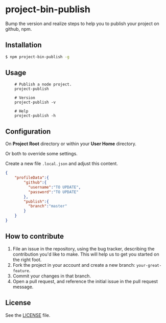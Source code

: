 # project-bin-publish

Bump the version and realize steps to help you to publish your project on github, npm.

## Installation

```sh
$ npm project-bin-publish -g
```

## Usage

```
    # Publish a node project.
    project-publish
    
    # Version
    project-publish -v
    
    # Help
    project-publish -h
```

## Configuration

On __Project Root__ directory or within your __User Home__ directory.

Or both to override some settings.

Create a new file ```.local.json``` and adjust this content.

```json
{
	"profileData":{
        "github":{
          "username":"TO UPDATE",
          "password":"TO UPDATE"
        },
        "publish":{
          "branch":"master"
        }
	}
}
```


## How to contribute

1. File an issue in the repository, using the bug tracker, describing the
   contribution you'd like to make. This will help us to get you started on the
   right foot.
2. Fork the project in your account and create a new branch:
   `your-great-feature`.
3. Commit your changes in that branch.
4. Open a pull request, and reference the initial issue in the pull request
   message.

## License
See the [LICENSE](./LICENSE) file.
